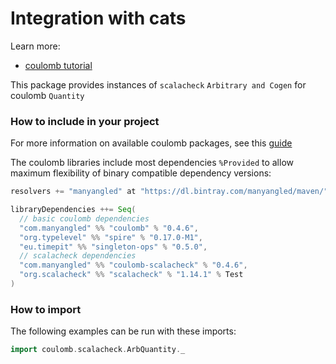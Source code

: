 # Integration with cats

Learn more:

* [coulomb tutorial](../README.md#tutorial)

This package provides instances of `scalacheck` `Arbitrary and Cogen` for coulomb `Quantity`

### How to include in your project

For more information on available coulomb packages, see this
[guide](../README.md#how-to-include-coulomb-in-your-project)

The coulomb libraries include most dependencies `%Provided` to allow maximum flexibility
of binary compatible dependency versions:

```scala
resolvers += "manyangled" at "https://dl.bintray.com/manyangled/maven/"

libraryDependencies ++= Seq(
  // basic coulomb dependencies
  "com.manyangled" %% "coulomb" % "0.4.6",
  "org.typelevel" %% "spire" % "0.17.0-M1",
  "eu.timepit" %% "singleton-ops" % "0.5.0",
  // scalacheck dependencies
  "com.manyangled" %% "coulomb-scalacheck" % "0.4.6",  
  "org.scalacheck" %% "scalacheck" % "1.14.1" % Test
)
```

### How to import

The following examples can be run with these imports:

```scala
import coulomb.scalacheck.ArbQuantity._
```

